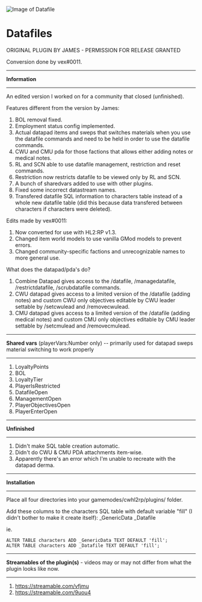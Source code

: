 ![Image of Datafile](https://i.imgur.com/2DnlQyU.png)
# Datafiles
ORIGINAL PLUGIN BY JAMES - PERMISSION FOR RELEASE GRANTED

Conversion done by vex#0011.

_________________________
<b>Information</b>
_________________________

An edited version I worked on for a community that closed (unfinished).

Features different from the version by James:
1. BOL removal fixed.
2. Employment status config implemented.
3. Actual datapad items and sweps that switches materials when you use the datafile commands and need to be held in order to use the datafile commands.
4. CWU and CMU pda for those factions that allows either adding notes or medical notes.
5. RL and SCN able to use datafile management, restriction and reset commands.
6. Restriction now restricts datafile to be viewed only by RL and SCN.
7. A bunch of sharedvars added to use with other plugins.
8. Fixed some incorrect datastream names.
9. Transfered datafile SQL information to characters table instead of a whole new datafile table (did this because data transfered between characters if characters were deleted).

Edits made by vex#0011:
1. Now converted for use with HL2:RP v1.3.
2. Changed item world models to use vanilla GMod models to prevent errors.
3. Changed community-specific factions and unrecognizable names to more general use.

What does the datapad/pda's do?
1. Combine Datapad gives access to the /datafile, /managedatafile, /restrictdatafile, /scrubdatafile commands.
2. CWU datapad gives access to a limited version of the /datafile (adding notes) and custom CWU only objectives editable by CWU leader settable by /setcwulead and /removecwulead.
3. CMU datapad gives access to a limited version of the /datafile (adding medical notes) and custom CMU only objectives editable by CMU leader settable by /setcmulead and /removecmulead.

_________________________
<b>Shared vars</b> (playerVars:Number only) -- primarily used for datapad sweps material switching to work properly
_________________________

1. LoyaltyPoints
2. BOL
3. LoyaltyTier
4. PlayerIsRestricted
5. DatafileOpen
6. ManagementOpen
7. PlayerObjectivesOpen
8. PlayerEnterOpen

_________________________
<b>Unfinished</b>
_________________________

1. Didn't make SQL table creation automatic.
2. Didn't do CWU & CMU PDA attachments item-wise.
3. Apparently there's an error which I'm unable to recreate with the datapad derma.

_________________________
<b>Installation</b>
_________________________

Place all four directories into your gamemodes/cwhl2rp/plugins/ folder.

Add these columns to the characters SQL table with default variable "fill" (I didn't bother to make it create itself):
_GenericData
_Datafile

ie.
```
ALTER TABLE characters ADD _GenericData TEXT DEFAULT 'fill';
ALTER TABLE characters ADD _Datafile TEXT DEFAULT 'fill';
```

_________________________
<b>Streamables of the plugin(s)</b> - videos may or may not differ from what the plugin looks like now.
_________________________

1. https://streamable.com/vfjmu
2. https://streamable.com/9uou4
